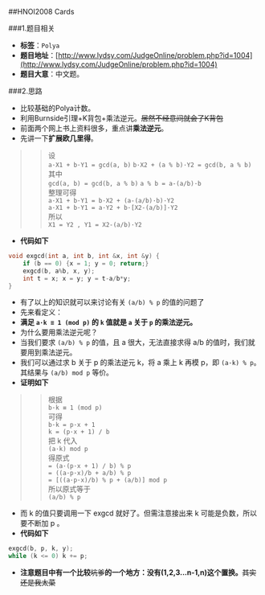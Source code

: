 ##HNOI2008 Cards

###1.题目相关
* **标签**：`Polya`
* **题目地址**：[http://www.lydsy.com/JudgeOnline/problem.php?id=1004](http://www.lydsy.com/JudgeOnline/problem.php?id=1004)
* **题目大意**：中文题。

###2.思路
* 比较基础的Polya计数。
* 利用Burnside引理+K背包+乘法逆元。~~居然不经意间就会了K背包~~
* 前面两个网上书上资料很多，重点讲**乘法逆元**。
* 先讲一下**扩展欧几里得**。

>>设  
`a·X1 + b·Y1 = gcd(a, b)` `b·X2 + (a % b)·Y2 = gcd(b, a % b)`  
其中  
`gcd(a, b) = gcd(b, a % b)` `a % b = a-(a/b)·b`  
整理可得  
`a·X1 + b·Y1 = b·X2 + (a-(a/b)·b)·Y2`  
`a·X1 + b·Y1 = a·Y2 + b·[X2-(a/b)]·Y2`  
所以  
`X1 = Y2 , Y1 = X2-(a/b)·Y2`  

* **代码如下**
```c++
void exgcd(int a, int b, int &x, int &y) {
	if (b == 0) {x = 1; y = 0; return;}
	exgcd(b, a%b, x, y);
	int t = x; x = y; y = t-a/b*y;
}
```

* 有了以上的知识就可以来讨论有关 `(a/b) % p` 的值的问题了
* 先来看定义：
* **满足 `a·k ≡ 1 (mod p)` 的 `k` 值就是 `a` 关于 `p` 的乘法逆元。**
* 为什么要用乘法逆元呢？
* 当我们要求 `(a/b) % p` 的值，且 a 很大，无法直接求得 a/b 的值时，我们就要用到乘法逆元。
* 我们可以通过求 b 关于 p 的乘法逆元 k，将 a 乘上 k 再模 p，即 `(a·k) % p`。其结果与 `(a/b) mod p` 等价。
* **证明如下**

>>根据  
`b·k ≡ 1 (mod p)`  
可得  
`b·k = p·x + 1`  
`k = (p·x + 1) / b`  
把 k 代入  
`(a·k) mod p`  
得原式  
`= (a·(p·x + 1) / b) % p`  
`= ((a·p·x)/b + a/b) % p`  
`= [((a·p·x)/b) % p + (a/b)] mod p`  
所以原式等于  
`(a/b) % p`  

* 而 k 的值只要调用一下 exgcd 就好了。但需注意接出来 k 可能是负数，所以要不断加 p 。
* **代码如下**
```c++
exgcd(b, p, k, y);
while (k <= 0) k += p;
```

* **注意题目中有一个比较**~~坑爹~~**的一个地方：没有(1,2,3...n-1,n)这个置换。**~~其实还是我太菜~~
